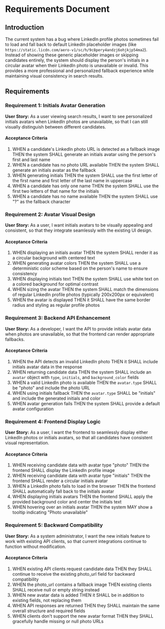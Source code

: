# Requirements Document

## Introduction

The current system has a bug where LinkedIn profile photos sometimes fail to load and fall back to default LinkedIn placeholder images (like `https://static.licdn.com/aero-v1/sc/h/9c8pery4andzj6ohjkjp54ma2`). Instead of showing these generic placeholder images or skipping candidates entirely, the system should display the person's initials in a circular avatar when their LinkedIn photo is unavailable or invalid. This provides a more professional and personalized fallback experience while maintaining visual consistency in search results.

## Requirements

### Requirement 1: Initials Avatar Generation

**User Story:** As a user viewing search results, I want to see personalized initials avatars when LinkedIn photos are unavailable, so that I can still visually distinguish between different candidates.

#### Acceptance Criteria

1. WHEN a candidate's LinkedIn photo URL is detected as a fallback image THEN the system SHALL generate an initials avatar using the person's first and last name
2. WHEN a candidate has no photo URL available THEN the system SHALL generate an initials avatar as the fallback
3. WHEN generating initials THEN the system SHALL use the first letter of the first name and first letter of the last name in uppercase
4. WHEN a candidate has only one name THEN the system SHALL use the first two letters of that name for the initials
5. WHEN a candidate has no name available THEN the system SHALL use "?" as the fallback character

### Requirement 2: Avatar Visual Design

**User Story:** As a user, I want initials avatars to be visually appealing and consistent, so that they integrate seamlessly with the existing UI design.

#### Acceptance Criteria

1. WHEN displaying an initials avatar THEN the system SHALL render it as a circular background with centered text
2. WHEN generating avatar colors THEN the system SHALL use a deterministic color scheme based on the person's name to ensure consistency
3. WHEN displaying initials text THEN the system SHALL use white text on a colored background for optimal contrast
4. WHEN sizing the avatar THEN the system SHALL match the dimensions of regular LinkedIn profile photos (typically 200x200px or equivalent)
5. WHEN the avatar is displayed THEN it SHALL have the same border radius and styling as regular profile photos

### Requirement 3: Backend API Enhancement

**User Story:** As a developer, I want the API to provide initials avatar data when photos are unavailable, so that the frontend can render appropriate fallbacks.

#### Acceptance Criteria

1. WHEN the API detects an invalid LinkedIn photo THEN it SHALL include initials avatar data in the response
2. WHEN returning candidate data THEN the system SHALL include an `avatar` object with `type`, `initials`, and `background_color` fields
3. WHEN a valid LinkedIn photo is available THEN the `avatar.type` SHALL be "photo" and include the photo URL
4. WHEN using initials fallback THEN the `avatar.type` SHALL be "initials" and include the generated initials and color
5. WHEN avatar generation fails THEN the system SHALL provide a default avatar configuration

### Requirement 4: Frontend Display Logic

**User Story:** As a user, I want the frontend to seamlessly display either LinkedIn photos or initials avatars, so that all candidates have consistent visual representation.

#### Acceptance Criteria

1. WHEN receiving candidate data with avatar type "photo" THEN the frontend SHALL display the LinkedIn profile image
2. WHEN receiving candidate data with avatar type "initials" THEN the frontend SHALL render a circular initials avatar
3. WHEN a LinkedIn photo fails to load in the browser THEN the frontend SHALL automatically fall back to the initials avatar
4. WHEN displaying initials avatars THEN the frontend SHALL apply the provided background color and center the initials text
5. WHEN hovering over an initials avatar THEN the system MAY show a tooltip indicating "Photo unavailable"

### Requirement 5: Backward Compatibility

**User Story:** As a system administrator, I want the new initials feature to work with existing API clients, so that current integrations continue to function without modification.

#### Acceptance Criteria

1. WHEN existing API clients request candidate data THEN they SHALL continue to receive the existing photo_url field for backward compatibility
2. WHEN the photo_url contains a fallback image THEN existing clients SHALL receive null or empty string instead
3. WHEN new avatar data is added THEN it SHALL be in addition to existing fields, not replacing them
4. WHEN API responses are returned THEN they SHALL maintain the same overall structure and required fields
5. WHEN clients don't support the new avatar format THEN they SHALL gracefully handle missing or null photo URLs